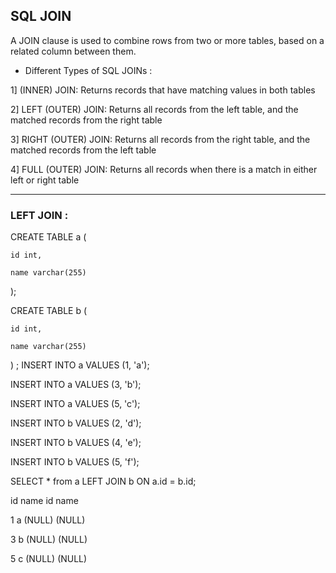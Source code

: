 ## SQL JOIN
A JOIN clause is used to combine rows from two or more tables, based on a related column between them.

- Different Types of SQL JOINs :

1] (INNER) JOIN: Returns records that have matching values in both tables

2] LEFT (OUTER) JOIN: Returns all records from the left table, and the matched records from the right table

3] RIGHT (OUTER) JOIN: Returns all records from the right table, and the matched records from the left table

4] FULL (OUTER) JOIN: Returns all records when there is a match in either left or right table

__________________________________________________________________________________________________________________________________________

### LEFT JOIN :

CREATE TABLE a (

    id int,

    name varchar(255)

);

CREATE TABLE b (

    id int,
    
    name varchar(255)
)
;
INSERT INTO a VALUES (1, 'a');

INSERT INTO a VALUES (3, 'b');

INSERT INTO a VALUES (5, 'c');

INSERT INTO b VALUES (2, 'd');

INSERT INTO b VALUES (4, 'e');

INSERT INTO b VALUES (5, 'f');

SELECT * from a LEFT JOIN b ON a.id = b.id;

id      name      id          name

1         a     (NULL)       (NULL)

3         b     (NULL)       (NULL)

5         c     (NULL)       (NULL)
